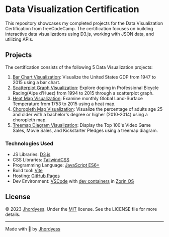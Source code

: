 # Data Visualization Certification

This repository showcases my completed projects for the Data Visualization Certification from freeCodeCamp. The certification focuses on building interactive data visualizations using D3.js, working with JSON data, and utilizing APIs.

## Projects

The certification consists of the following 5 Data Visualization projects:

1. [Bar Chart Visualization](https://jhordyess.github.io/data-visualization-certification/bar-chart/): Visualize the United States GDP from 1947 to 2015 using a bar chart.
2. [Scatterplot Graph Visualization](https://jhordyess.github.io/data-visualization-certification/scatterplot-graph/): Explore doping in Professional Bicycle Racing(Alpe d'Huez) from 1994 to 2015 through a scatterplot graph.
3. [Heat Map Visualization](https://jhordyess.github.io/data-visualization-certification/heat-map/): Examine monthly Global Land-Surface Temperature from 1753 to 2015 using a heat map.
4. [Choropleth Map Visualization](./choropleth-map/): Visualize the percentage of adults age 25 and older with a bachelor's degree or higher (2010-2014) using a choropleth map.
5. [Treemap Diagram Visualization](./treemap-diagram/): Display the Top 100's Video Game Sales, Movie Sales, and Kickstarter Pledges using a treemap diagram.

### Technologies Used

- JS Libraries: [D3.js](https://d3js.org/)
- CSS Libraries: [TailwindCSS](https://tailwindcss.com/)
- Programming Language: [JavaScript ES6+](https://developer.mozilla.org/en-US/docs/Web/JavaScript)
- Build tool: [Vite](https://vitejs.dev/)
- Hosting: [GitHub Pages](https://pages.github.com/)
- Dev Environment: [VSCode](https://code.visualstudio.com/) with [dev containers](https://code.visualstudio.com/docs/remote/containers) in [Zorin OS](https://zorinos.com/)

## License

© 2023 [Jhordyess](https://github.com/jhordyess). Under the [MIT](https://choosealicense.com/licenses/mit/) license. See the LICENSE file for more details.

---

Made with 💪 by [Jhordyess](https://www.jhordyess.com/)

